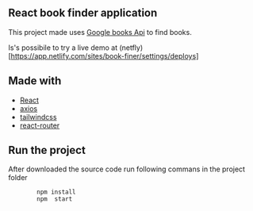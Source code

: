 ## React book finder application

This project made  uses [Google books Api](https://developers.google.com/books/docs/overview) to find books. 

Is's possibile to try a live demo at (netfly)[https://app.netlify.com/sites/book-finer/settings/deploys]

## Made with

- [React](https://reactjs.org/)
- [axios](https://www.npmjs.com/package/axios)
- [tailwindcss](https://www.npmjs.com/package/html-react-parser)
- [react-router](https://www.npmjs.com/package/react-router)


## Run the project 
After downloaded the source code run following commans in the project folder 

```
        npm install  
        npm  start
```
